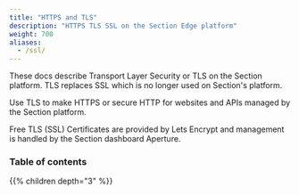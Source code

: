 ```yaml
---
title: "HTTPS and TLS"
description: "HTTPS TLS SSL on the Section Edge platform"
weight: 700
aliases:
  - /ssl/
---
```


These docs describe Transport Layer Security or TLS on the Section platform. TLS replaces SSL which is no longer used on Section's platform. 

Use TLS to make HTTPS or secure HTTP for websites and APIs managed by the Section platform. 

Free TLS (SSL) Certificates are provided by Lets Encrypt and management is handled by the Section dashboard Aperture.  


### Table of contents

{{% children depth="3" %}}
